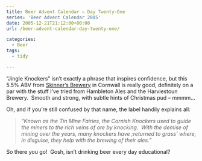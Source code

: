 ```yaml
---
title: Beer Advent Calendar – Day Twenty-One
series: 'Beer Advent Calendar 2005'
date: 2005-12-21T21:12:00+00:00
url: /beer-advent-calendar-day-twenty-one/

categories:
  - Beer
tags:
  - tidy

---
```

&#8220;Jingle Knockers&#8221; isn’t exactly a phrase that inspires confidence, but this 5.5% ABV from [Skinner’s Brewery][1] in Cornwall is really good, definitely on a par with the stuff I’ve tried from Hambleton Ales and the Harviestoun Brewery.  Smooth and strong, with subtle hints of Christmas pud &#8211; mmmm&#8230;

Oh, and if you’re still confused by that name, the label handily explains all:

> _&#8220;Known as the Tin Mine Fairies, the Cornish Knockers used to guide the miners to the rich veins of ore by knocking.  With the demise of mining over the years, many knockers have ;returned to grass’ where, in disguise, they help with the brewing of their ales.&#8221;_

So there you go!  Gosh, isn’t drinking beer every day educational?

 [1]: http://www.skinnersbrewery.com/